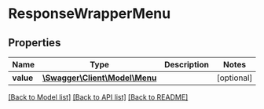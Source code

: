 # ResponseWrapperMenu

## Properties
Name | Type | Description | Notes
------------ | ------------- | ------------- | -------------
**value** | [**\Swagger\Client\Model\Menu**](Menu.md) |  | [optional] 

[[Back to Model list]](../README.md#documentation-for-models) [[Back to API list]](../README.md#documentation-for-api-endpoints) [[Back to README]](../README.md)


